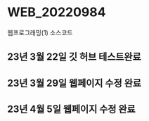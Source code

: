 # WEB_20220984
웹프로그래밍(1) 소스코드
## 23년 3월 22일 깃 허브 테스트완료
## 23년 3월 29일 웹페이지 수정 완료
## 23년 4월 5일 웹페이지 수정 완료